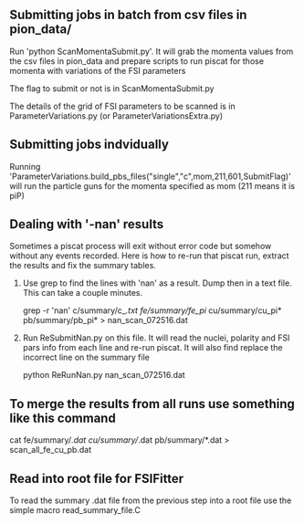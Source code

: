 ## Submitting jobs in batch from csv files in pion_data/

Run 'python ScanMomentaSubmit.py'. It will grab the momenta values from the csv files in pion_data and prepare scripts to run piscat for those momenta with variations of the FSI parameters

The flag to submit or not is in ScanMomentaSubmit.py

The details of the grid of FSI parameters to be scanned is in ParameterVariations.py (or ParameterVariationsExtra.py)

## Submitting jobs indvidually

Running 'ParameterVariations.build_pbs_files("single","c",mom,211,601,SubmitFlag)' will run the particle guns for the momenta specified as mom (211 means it is piP)

## Dealing with '-nan' results

Sometimes a piscat process will exit without error code but somehow without any events recorded. Here is how to re-run that piscat run, extract the results and fix the summary tables.

1) Use grep to find the lines with 'nan' as a result. Dump then in a text file. This can take a couple minutes.

   grep -r 'nan' c/summary/c_*.txt fe/summary/fe_pi* cu/summary/cu_pi* pb/summary/pb_pi* > nan_scan_072516.dat

2) Run ReSubmitNan.py on this file. It will read the nuclei, polarity and FSI pars info from each line and re-run piscat. It will also find replace the incorrect line on the summary file

   python ReRunNan.py nan_scan_072516.dat

## To merge the results from all runs use something like this command

   cat fe/summary/*.dat cu/summary/*.dat pb/summary/*.dat > scan_all_fe_cu_pb.dat

## Read into root file for FSIFitter
To read the summary .dat file from the previous step into a root file use the simple macro read_summary_file.C